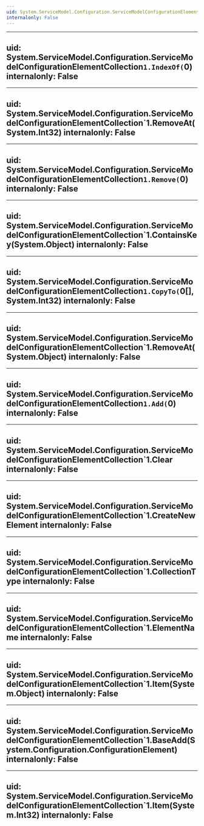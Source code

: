 ```yaml
---
uid: System.ServiceModel.Configuration.ServiceModelConfigurationElementCollection`1
internalonly: False
---
```


---
uid: System.ServiceModel.Configuration.ServiceModelConfigurationElementCollection`1.IndexOf(`0)
internalonly: False
---

---
uid: System.ServiceModel.Configuration.ServiceModelConfigurationElementCollection`1.RemoveAt(System.Int32)
internalonly: False
---

---
uid: System.ServiceModel.Configuration.ServiceModelConfigurationElementCollection`1.Remove(`0)
internalonly: False
---

---
uid: System.ServiceModel.Configuration.ServiceModelConfigurationElementCollection`1.ContainsKey(System.Object)
internalonly: False
---

---
uid: System.ServiceModel.Configuration.ServiceModelConfigurationElementCollection`1.CopyTo(`0[],System.Int32)
internalonly: False
---

---
uid: System.ServiceModel.Configuration.ServiceModelConfigurationElementCollection`1.RemoveAt(System.Object)
internalonly: False
---

---
uid: System.ServiceModel.Configuration.ServiceModelConfigurationElementCollection`1.Add(`0)
internalonly: False
---

---
uid: System.ServiceModel.Configuration.ServiceModelConfigurationElementCollection`1.Clear
internalonly: False
---

---
uid: System.ServiceModel.Configuration.ServiceModelConfigurationElementCollection`1.CreateNewElement
internalonly: False
---

---
uid: System.ServiceModel.Configuration.ServiceModelConfigurationElementCollection`1.CollectionType
internalonly: False
---

---
uid: System.ServiceModel.Configuration.ServiceModelConfigurationElementCollection`1.ElementName
internalonly: False
---

---
uid: System.ServiceModel.Configuration.ServiceModelConfigurationElementCollection`1.Item(System.Object)
internalonly: False
---

---
uid: System.ServiceModel.Configuration.ServiceModelConfigurationElementCollection`1.BaseAdd(System.Configuration.ConfigurationElement)
internalonly: False
---

---
uid: System.ServiceModel.Configuration.ServiceModelConfigurationElementCollection`1.Item(System.Int32)
internalonly: False
---

